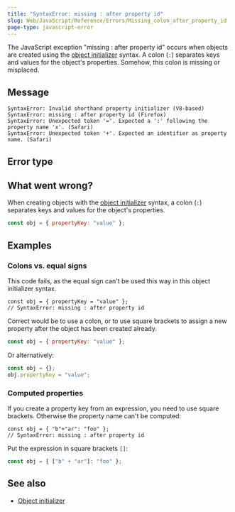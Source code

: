 ```yaml
---
title: "SyntaxError: missing : after property id"
slug: Web/JavaScript/Reference/Errors/Missing_colon_after_property_id
page-type: javascript-error
---
```




The JavaScript exception "missing : after property id" occurs when objects are created
using the [object initializer](/Web/JavaScript/Reference/Operators/Object_initializer) syntax.
A colon (`:`) separates keys and values for the
object's properties. Somehow, this colon is missing or misplaced.

## Message

```plain
SyntaxError: Invalid shorthand property initializer (V8-based)
SyntaxError: missing : after property id (Firefox)
SyntaxError: Unexpected token '='. Expected a ':' following the property name 'x'. (Safari)
SyntaxError: Unexpected token '+'. Expected an identifier as property name. (Safari)
```

## Error type



## What went wrong?

When creating objects with the [object initializer](/Web/JavaScript/Reference/Operators/Object_initializer) syntax,
a colon (`:`) separates keys and values for the object's properties.

```js
const obj = { propertyKey: "value" };
```

## Examples

### Colons vs. equal signs

This code fails, as the equal sign can't be used this way in this object initializer
syntax.

```js-nolint example-bad
const obj = { propertyKey = "value" };
// SyntaxError: missing : after property id
```

Correct would be to use a colon, or to use square brackets to assign a new property
after the object has been created already.

```js example-good
const obj = { propertyKey: "value" };
```

Or alternatively:

```js
const obj = {};
obj.propertyKey = "value";
```

### Computed properties

If you create a property key from an expression, you need to use square brackets.
Otherwise the property name can't be computed:

```js-nolint example-bad
const obj = { "b"+"ar": "foo" };
// SyntaxError: missing : after property id
```

Put the expression in square brackets `[]`:

```js example-good
const obj = { ["b" + "ar"]: "foo" };
```

## See also

- [Object initializer](/Web/JavaScript/Reference/Operators/Object_initializer)
